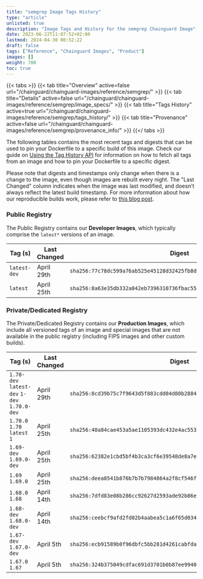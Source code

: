 ```yaml
---
title: "semgrep Image Tags History"
type: "article"
unlisted: true
description: "Image Tags and History for the semgrep Chainguard Image"
date: 2023-06-22T11:07:52+02:00
lastmod: 2024-04-30 00:52:22
draft: false
tags: ["Reference", "Chainguard Images", "Product"]
images: []
weight: 700
toc: true
---
```


{{< tabs >}}
{{< tab title="Overview" active=false url="/chainguard/chainguard-images/reference/semgrep/" >}}
{{< tab title="Details" active=false url="/chainguard/chainguard-images/reference/semgrep/image_specs/" >}}
{{< tab title="Tags History" active=true url="/chainguard/chainguard-images/reference/semgrep/tags_history/" >}}
{{< tab title="Provenance" active=false url="/chainguard/chainguard-images/reference/semgrep/provenance_info/" >}}
{{</ tabs >}}

The following tables contains the most recent tags and digests that can be used to pin your Dockerfile to a specific build of this image. Check our guide on [Using the Tag History API](/chainguard/chainguard-images/using-the-tag-history-api/) for information on how to fetch all tags from an image and how to pin your Dockerfile to a specific digest.

Please note that digests and timestamps only change when there is a change to the image, even though images are rebuilt every night. The "Last Changed" column indicates when the image was last modified, and doesn't always reflect the latest build timestamp. For more information about how our reproducible builds work, please refer to [this blog post](https://www.chainguard.dev/unchained/reproducing-chainguards-reproducible-image-builds).

### Public Registry
The Public Registry contains our **Developer Images**, which typically comprise the `latest*` versions of an image.

| Tag (s)       | Last Changed | Digest                                                                    |
|---------------|--------------|---------------------------------------------------------------------------|
|  `latest-dev` | April 29th   | `sha256:77c78dc599a76ab525e45128d32425fb8daa50e03741a776153b35ecf5b07bf6` |
|  `latest`     | April 25th   | `sha256:8a63e35db332a042eb7396310736fbac556d7ddede184fce2a6e9671d0ee0cc6` |


### Private/Dedicated Registry
The Private/Dedicated Registry contains our **Production Images**, which include all versioned tags of an image and special images that are not available in the public registry (including FIPS images and other custom builds).

| Tag (s)                                       | Last Changed | Digest                                                                    |
|-----------------------------------------------|--------------|---------------------------------------------------------------------------|
|  `1.70-dev` `latest-dev` `1-dev` `1.70.0-dev` | April 29th   | `sha256:8cd39b75c7f9643d5f883cdd04d80b288435bae163bbdea121782ce4d01f1530` |
|  `1.70.0` `1.70` `latest` `1`                 | April 25th   | `sha256:40a84cae453a5ae1105393dc432e4ac553cc7e42f5f6844134e532db3e624032` |
|  `1.69-dev` `1.69.0-dev`                      | April 25th   | `sha256:62382e1cbd5bf4b3ca3cf6e39548de8a7e88c7b8612d114f1a549d13efb7fde7` |
|  `1.69` `1.69.0`                              | April 25th   | `sha256:deea0541b876b7b7b7984864a2f8cf546f9216b2c07798ba9f4f2c4eadadeeee` |
|  `1.68.0` `1.68`                              | April 14th   | `sha256:7dfd83e08b286cc92627d2593ade92b86e1a315d5615638a2d7325721afb91d7` |
|  `1.68-dev` `1.68.0-dev`                      | April 14th   | `sha256:ceebcf9afd2fd02b4aabea5c1a6f65d03485bea1254c8a77bf50f6a63e49d937` |
|  `1.67-dev` `1.67.0-dev`                      | April 5th    | `sha256:ecb91589b0f96dbfc5bb281d4261cabfda1e5e55c65e1bf2a9a8b7e76f307f7f` |
|  `1.67.0` `1.67`                              | April 5th    | `sha256:324b375049cdfac691d3701b0b87ee9940ef3e8c0cf1b3023a5a26a81baf142d` |

